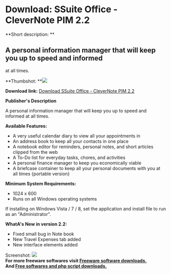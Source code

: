 # Download: SSuite Office - CleverNote PIM 2.2

**Short description: **

## A personal information manager that will keep you up to speed and informed
at all times.

  
**Thumbshot: **![](http://www.freewarefiles.com/screenshot/ssuite_clvrnote_md.jpg)   
  
**Download link:** [Download SSuite Office - CleverNote PIM 2.2](http://freesoftwares.boysofts.com/SSuite-Office-CleverNote-PIM_program_56500.html)  
  

**Publisher's Description**  
  

A personal information manager that will keep you up to speed and informed at
all times.

**Available Features:**

  * A very useful calendar diary to view all your appointments in 
  * An address book to keep all your contacts in one place 
  * A notebook editor for reminders, personal notes, and short articles clipped from the web 
  * A To-Do list for everyday tasks, chores, and activities 
  * A personal finance manager to keep you economically viable 
  * A briefcase container to keep all your personal documents with you at all times {portable version} 

**Minimum System Requirements:**

  * 1024 x 600 
  * Runs on all Windows operating systems 

If installing on Windows Vista / 7 / 8, set the application and install file
to run as an "Administrator".

**WhatA's New in version 2.2:**

  * Fixed small bug in Note book 
  * New Travel Expenses tab added 
  * New interface elements added 

  
  
Screenshot: ![](http://www.freewarefiles.com/screenshot/ssuite_clvrnote.jpg)  
**For more freeware softwares visit [Freeware software downloads.](http://freesoftwares.boysofts.com/)**   
**And [Free softwares and php script downloads.](http://www.boysofts.com/)**

